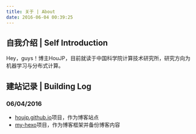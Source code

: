 ```yaml
---
title: 关于 | About
date: 2016-06-04 00:39:25
---
```


## 自我介绍 | Self Introduction

Hey，guys！博主HouJP，目前就读于中国科学院计算技术研究所，研究方向为机器学习与分布式计算。

## 建站记录 | Building Log

### 06/04/2016

*	[houjp.github.io](https://github.com/HouJP/houjp.github.io)项目，作为博客站点
*	[my-hexo](https://github.com/HouJP/my-hexo)项目，作为博客框架并备份博客内容
